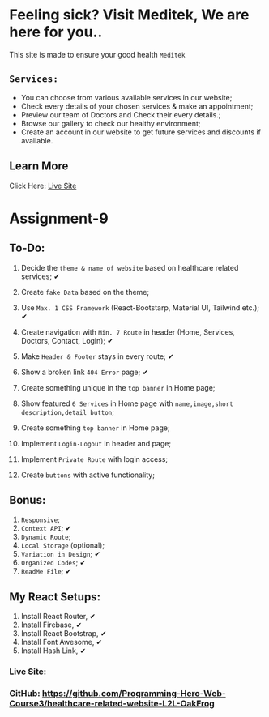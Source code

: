 # Feeling sick? Visit Meditek, We are here for you..

This site is made to ensure your good health `Meditek`

## `Services:`

<ul>
<li>You can choose from various available services in our website;</li>
<li>Check every details of your chosen services & make an appointment;</li>
<li>Preview our team of Doctors and Check their every details.;</li>
<li>Browse our gallery to check our healthy environment;</li>
<li>Create an account in our website to get future services and discounts if available.</li>
</ul>

## Learn More

Click Here: [Live Site]()

# Assignment-9

## To-Do:

1. Decide the `theme & name of website` based on healthcare related services; ✔

2. Create `fake Data` based on the theme;

3. Use `Max. 1 CSS Framework` (React-Bootstarp, Material UI, Tailwind etc.); ✔

4. Create navigation with `Min. 7 Route` in header (Home, Services, Doctors, Contact, Login); ✔

5. Make `Header & Footer` stays in every route; ✔

6. Show a broken link `404 Error` page; ✔

7. Create something unique in the `top banner` in Home page;

8. Show featured `6 Services` in Home page with `name,image,short description,detail button`;

8. Create something `top banner` in Home page;

9. Implement `Login-Logout` in header and page; 

10. Implement `Private Route` with login access; 

11. Create `buttons` with active functionality;

## Bonus:

1. `Responsive`;
2. `Context API`; ✔
3. `Dynamic Route`;
4. `Local Storage` (optional);
5. `Variation in Design`; ✔
6. `Organized Codes`; ✔
7. `ReadMe File`; ✔

## My React Setups:

1. Install React Router, ✔
2. Install Firebase, ✔
3. Install React Bootstrap, ✔
4. Install Font Awesome, ✔
5. Install Hash Link, ✔

### Live Site: 
### GitHub: https://github.com/Programming-Hero-Web-Course3/healthcare-related-website-L2L-OakFrog